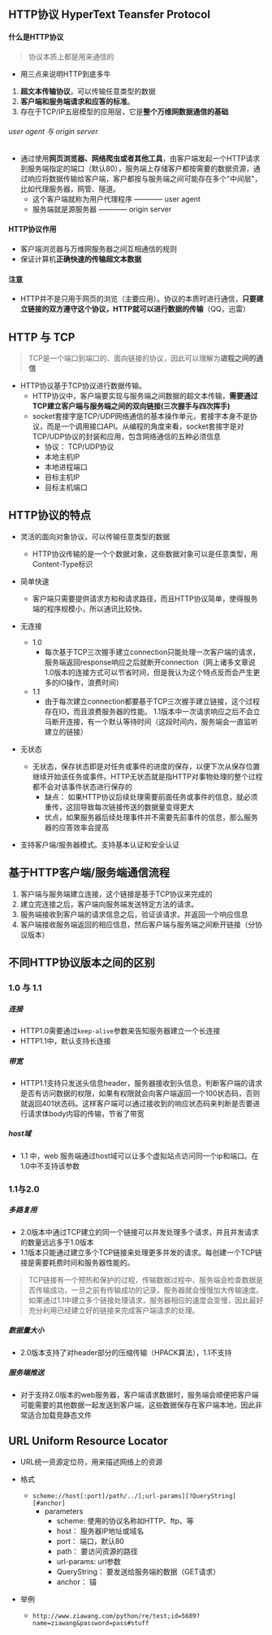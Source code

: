 ## HTTP协议  HyperText Teansfer Protocol
#### 什么是HTTP协议
> 协议本质上都是用来通信的

- 用三点来说明HTTP到底多牛
1.  **超文本传输协议**，可以传输任意类型的数据
2.  **客户端和服务端请求和应答的标准**。
3.  存在于TCP/IP五层模型的应用层，它是**整个万维网数据通信的基础**

###### user agent 与 origin server
- 通过使用**网页浏览器、网络爬虫或者其他工具**，由客户端发起一个HTTP请求到服务端指定的端口（默认80），服务端上存储客户都按需要的数据资源，通过响应将数据传输给客户端，客户都按与服务端之间可能存在多个"中间层"，比如代理服务器，网管、隧道。
	- 这个客户端就称为用户代理程序 ———— user agent
	- 服务端就是源服务器 ———— origin server

#### HTTP协议作用
- 客户端浏览器与万维网服务器之间互相通信的规则
- 保证计算机**正确快速的传输超文本数据**


#### 注意
- HTTP并不是只用于网页的浏览（主要应用）。协议的本质时进行通信，**只要建立链接的双方遵守这个协议，HTTP就可以进行数据的传输**（QQ，迅雷）



## HTTP 与 TCP
> TCP是一个端口到端口的、面向链接的协议，因此可以理解为**进程之间的通信**

- HTTP协议基于TCP协议进行数据传输。
	- HTTP协议中，客户端要实现与服务端之间数据的超文本传输，**需要通过TCP建立客户端与服务端之间的双向链接(三次握手与四次挥手)**
	- socket套接字是TCP/UDP网络通信的基本操作单元，套接字本身不是协议，而是一个调用接口API。从编程的角度来看，socket套接字是对TCP/UDP协议的封装和应用，包含网络通信的五种必须信息
		- 协议： TCP/UDP协议
		- 本地主机IP
		- 本地进程端口
		- 目标主机IP
		- 目标主机端口





## HTTP协议的特点
- 灵活的面向对象协议，可以传输任意类型的数据
	- HTTP协议传输的是一个个数据对象，这些数据对象可以是任意类型，用Content-Type标识

- 简单快速
	- 客户端只需要提供请求方和和请求路径，而且HTTP协议简单，使得服务端的程序规模小，所以通讯比较快。

- 无连接
	- 1.0
		- 每次基于TCP三次握手建立connection只能处理一次客户端的请求，服务端返回response响应之后就断开connection（网上诸多文章说1.0版本的连接方式可以节省时间，但是我认为这个特点反而会产生更多的IO操作，浪费时间）
	- 1.1
		- 由于每次建立connection都要基于TCP三次握手建立链接，这个过程存在IO，而且浪费服务器的性能。 1.1版本中一次请求响应之后不会立马断开连接，有一个默认等待时间（这段时间内，服务端会一直监听建立的链接） 


- 无状态
	- 无状态，保存状态即是对任务或事件的进度的保存，以便下次从保存位置继续开始该任务或事件。HTTP无状态就是指HTTP对事物处理的整个过程都不会对该事件状态进行保存的
		- 缺点： 如果HTTP协议后续处理需要前面任务或事件的信息，就必须重传，这回导致每次链接传送的数据量变得更大
		- 优点，如果服务器后续处理事件并不需要先前事件的信息，那么服务器的应答效率会提高
 
- 支持客户端/服务器模式。支持基本认证和安全认证



## 基于HTTP客户端/服务端通信流程
1. 客户端与服务端建立连接，这个链接是基于TCP协议来完成的
2. 建立完连接之后，客户端向服务端发送特定方法的请求。
3. 服务端接收到客户端的请求信息之后，验证该请求，并返回一个响应信息
4. 客户端接收服务端返回的相应信息，然后客户端与服务端之间断开链接（分协议版本）




## 不同HTTP协议版本之间的区别
### 1.0 与 1.1
##### 连接
- HTTP1.0需要通过`keep-alive`参数来告知服务器建立一个长连接
- HTTP1.1中，默认支持长连接
##### 带宽
- HTTP1.1支持只发送头信息header，服务器接收到头信息，判断客户端的请求是否有访问数据的权限，如果有权限就会向客户端返回一个100状态码，否则就返回401状态码。这样客户端可以通过接收到的响应状态码来判断是否要进行请求体body内容的传输，节省了带宽

##### host域
- 1.1 中，web 服务端通过host域可以让多个虚拟站点访问同一个ip和端口。在1.0中不支持该参数

### 1.1与2.0
##### 多路复用
- 2.0版本中通过TCP建立的同一个链接可以并发处理多个请求，并且并发请求的数量远远多于1.0版本
- 1.1版本只能通过建立多个TCP链接来处理更多并发的请求。每创建一个TCP链接是需要耗费时间和服务器性能的。

> TCP链接有一个预热和保护的过程，传输数据过程中，服务端会检查数据是否传输成功，一旦之前有传输成功的记录，服务器就会慢慢加大传输速度。如果通过1.1中建立多个链接处理请求，服务器相应的速度会变慢，因此最好充分利用已经建立好的链接来完成客户端请求的处理。

##### 数据量大小
- 2.0版本支持了对header部分的压缩传输（HPACK算法），1.1不支持

##### 服务端推送
- 对于支持2.0版本的web服务器，客户端请求数据时，服务端会顺便把客户端可能需要的其他数据一起发送到客户端，这些数据保存在客户端本地，因此非常适合加载竞静态文件



## URL Uniform Resource Locator
- URL统一资源定位符，用来描述网络上的资源
- 格式
	- `scheme://host[:port]/path/../[;url-params][?QueryString][#anchor]`
		- parameters
			- scheme: 使用的协议名称如HTTP、ftp、等
			- host： 服务器IP地址或域名
			- port： 端口，默认80
			- path： 要访问资源的路径
			- url-params: url参数
			- QueryString： 要发送给服务端的数据（GET请求）
			- anchor： 锚

- 举例
	- `http://www.ziawang.com/python/re/test;id=5689?name=ziawang&password=pass#stuff`

